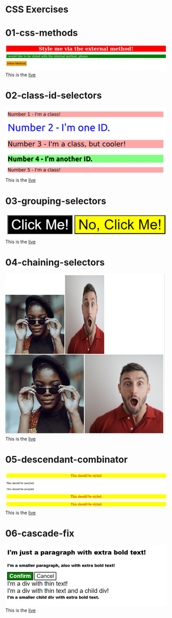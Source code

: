 # CSS Exercises

# 01-css-methods

![img1](/assets/desired-outcome.png) <br>
This is the [live](https://valerialeonh.github.io./css-exercises/foundations/01-css-methods/)

# 02-class-id-selectors

![img2](/assets/desired-outcome%20copy.png) <br>
This is the [live](https://valerialeonh.github.io./css-exercises/foundations/02-class-id-selectors/)

# 03-grouping-selectors

![img3](/assets/desired-outcome%20copy%202.png) <br>
This is the [live](https://valerialeonh.github.io./css-exercises/foundations/03-grouping-selectors/)

# 04-chaining-selectors

![img4](/assets/desired-outcome%20copy%203.png) <br>
This is the [live](https://valerialeonh.github.io./css-exercises/foundations/04-chaining-selectors/)

# 05-descendant-combinator

![img5](/assets/desired-outcome%20copy%204.png) <br>
This is the [live](https://valerialeonh.github.io./css-exercises/foundations/05-descendant-combinator/)

# 06-cascade-fix
 
![img6](/assets/desired-outcome%20copy%206.png) <br>
This is the [live](https://valerialeonh.github.io./css-exercises/foundations/06-cascade-fix/)
